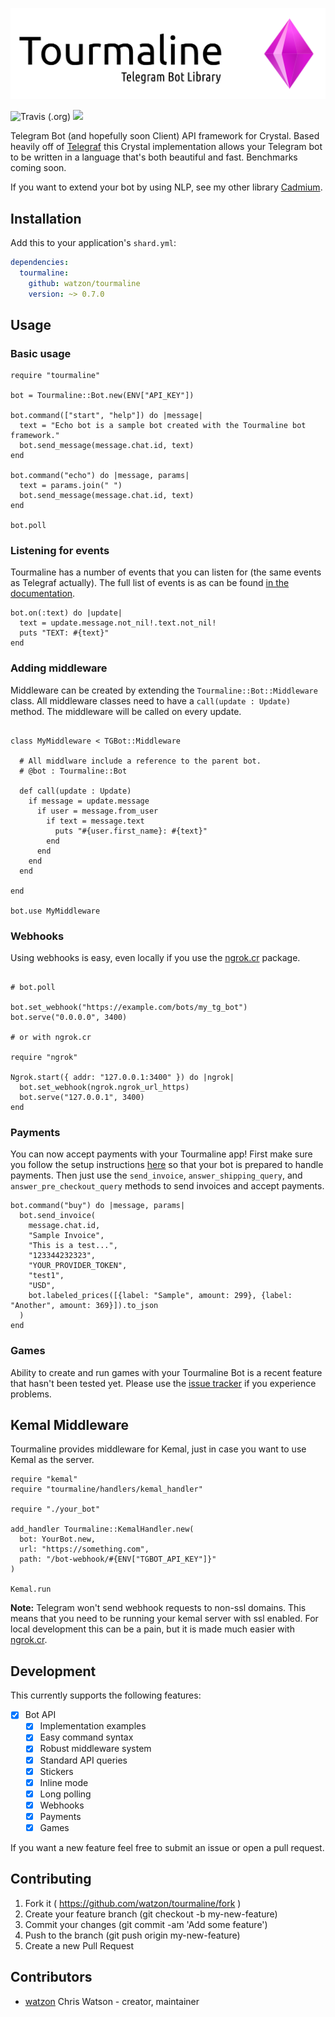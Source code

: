 ![Header Image](img/header.png)

![Travis (.org)](https://img.shields.io/travis/watzon/tourmaline.svg?style=for-the-badge) <a href="https://patreon.com/watzon"><img src="https://img.shields.io/endpoint.svg?url=https%3A%2F%2Fshieldsio-patreon.herokuapp.com%2Fwatzon%2Fpledgesssss&style=for-the-badge" /></a>

Telegram Bot (and hopefully soon Client) API framework for Crystal. Based heavily off of [Telegraf](http://telegraf.js.org) this Crystal implementation allows your Telegram bot to be written in a language that's both beautiful and fast. Benchmarks coming soon.

If you want to extend your bot by using NLP, see my other library [Cadmium](https://github.com/watzon/cadmium).

## Installation

Add this to your application's `shard.yml`:

```yaml
dependencies:
  tourmaline:
    github: watzon/tourmaline
    version: ~> 0.7.0
```

## Usage

### Basic usage

```crystal
require "tourmaline"

bot = Tourmaline::Bot.new(ENV["API_KEY"])

bot.command(["start", "help"]) do |message|
  text = "Echo bot is a sample bot created with the Tourmaline bot framework."
  bot.send_message(message.chat.id, text)
end

bot.command("echo") do |message, params|
  text = params.join(" ")
  bot.send_message(message.chat.id, text)
end

bot.poll
```

### Listening for events

Tourmaline has a number of events that you can listen for (the same events as Telegraf actually). The full list of events is as can be found [in the documentation](https://watzon.github.io/tourmaline/Tourmaline/UpdateAction.html).

```crystal
bot.on(:text) do |update|
  text = update.message.not_nil!.text.not_nil!
  puts "TEXT: #{text}"
end
```

### Adding middleware

Middleware can be created by extending the `Tourmaline::Bot::Middleware` class. All middleware classes need to have a `call(update : Update)` method. The middleware will be called on every update.

```crystal

class MyMiddleware < TGBot::Middleware

  # All middlware include a reference to the parent bot.
  # @bot : Tourmaline::Bot

  def call(update : Update)
    if message = update.message
      if user = message.from_user
        if text = message.text
          puts "#{user.first_name}: #{text}"
        end
      end
    end
  end

end

bot.use MyMiddleware
```

### Webhooks

Using webhooks is easy, even locally if you use the [ngrok.cr](https://github.com/watzon/ngrok.cr) package.

```crystal

# bot.poll

bot.set_webhook("https://example.com/bots/my_tg_bot")
bot.serve("0.0.0.0", 3400)

# or with ngrok.cr

require "ngrok"

Ngrok.start({ addr: "127.0.0.1:3400" }) do |ngrok|
  bot.set_webhook(ngrok.ngrok_url_https)
  bot.serve("127.0.0.1", 3400)
end
```

### Payments

You can now accept payments with your Tourmaline app! First make sure you follow the setup instructions [here](https://core.telegram.org/bots/payments) so that your bot is prepared to handle payments. Then just use the `send_invoice`, `answer_shipping_query`, and `answer_pre_checkout_query` methods to send invoices and accept payments.

```crystal
bot.command("buy") do |message, params|
  bot.send_invoice(
    message.chat.id,
    "Sample Invoice",
    "This is a test...",
    "123344232323",
    "YOUR_PROVIDER_TOKEN",
    "test1",
    "USD",
    bot.labeled_prices([{label: "Sample", amount: 299}, {label: "Another", amount: 369}]).to_json
  )
end
```

### Games

Ability to create and run games with your Tourmaline Bot is a recent feature that hasn't been tested yet. Please use the [issue tracker](https://github.com/watzon/tourmaline/issues) if you experience problems.

## Kemal Middleware

Tourmaline provides middleware for Kemal, just in case you want to use Kemal as the server.

```crystal
require "kemal"
require "tourmaline/handlers/kemal_handler"

require "./your_bot"

add_handler Tourmaline::KemalHandler.new(
  bot: YourBot.new,
  url: "https://something.com",
  path: "/bot-webhook/#{ENV["TGBOT_API_KEY"]}"
)

Kemal.run
```

**Note:** Telegram won't send webhook requests to non-ssl domains. This means that you need to be running your kemal server with ssl enabled. For local development this can be a pain, but it is made much easier with [ngrok.cr](https://github.com/watzon/ngrok.cr).

## Development

This currently supports the following features:

- [x] Bot API
  - [x] Implementation examples
  - [x] Easy command syntax
  - [x] Robust middleware system
  - [x] Standard API queries
  - [x] Stickers
  - [x] Inline mode
  - [x] Long polling
  - [x] Webhooks
  - [x] Payments
  - [x] Games

If you want a new feature feel free to submit an issue or open a pull request.

## Contributing

1. Fork it ( https://github.com/watzon/tourmaline/fork )
2. Create your feature branch (git checkout -b my-new-feature)
3. Commit your changes (git commit -am 'Add some feature')
4. Push to the branch (git push origin my-new-feature)
5. Create a new Pull Request

## Contributors

- [watzon](https://github.com/watzon) Chris Watson - creator, maintainer
